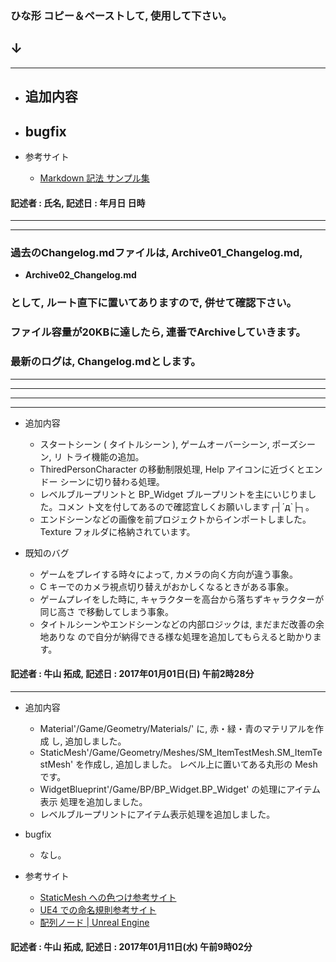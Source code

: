 ### ひな形 コピー＆ペーストして, 使用して下さい。
## ↓
***
* 追加内容
	-

* bugfix
	-

* 参考サイト
	- [Markdown 記法 サンプル集](http://qiita.com/tbpgr/items/989c6badefff69377da7)

#### 記述者 : 氏名, 記述日 : 年月日 日時
***
***
### 過去のChangelog.mdファイルは, Archive01_Changelog.md,
* __Archive02_Changelog.md__
### として, ルート直下に置いてありますので, 併せて確認下さい。
### ファイル容量が20KBに達したら, 連番でArchiveしていきます。
### 最新のログは, Changelog.mdとします。
***
***
***
***
* 追加内容
	- スタートシーン ( タイトルシーン ), ゲームオーバーシーン, ポーズシーン, リ
		トライ機能の追加。
	- ThiredPersonCharacter の移動制限処理, Help アイコンに近づくとエンドー
		シーンに切り替わる処理。
	- レベルブループリントと BP_Widget ブループリントを主にいじりました。コメン
		ト文を付してあるので確認宜しくお願いします┌┤´д`├┐。
	- エンドシーンなどの画像を前プロジェクトからインポートしました。
		Texture フォルダに格納されています。

* 既知のバグ
	- ゲームをプレイする時々によって, カメラの向く方向が違う事象。
	- C キーでのカメラ視点切り替えがおかしくなるときがある事象。
	- ゲームプレイをした時に, キャラクターを高台から落ちずキャラクターが同じ高さ
		で移動してしまう事象。
	- タイトルシーンやエンドシーンなどの内部ロジックは, まだまだ改善の余地ありな
		ので自分が納得できる様な処理を追加してもらえると助かります。

#### 記述者 : 牛山 拓成, 記述日 : 2017年01月01日(日) 午前2時28分
***
* 追加内容
	- Material'/Game/Geometry/Materials/' に, 赤・緑・青のマテリアルを作成
		し, 追加しました。
	- StaticMesh'/Game/Geometry/Meshes/SM_ItemTestMesh.SM_ItemTestMesh'
	を作成し, 追加しました。 レベル上に置いてある丸形の Mesh です。
	- WidgetBlueprint'/Game/BP/BP_Widget.BP_Widget' の処理にアイテム表示
		処理を追加しました。
	- レベルブループリントにアイテム表示処理を追加しました。

* bugfix
	- なし。

* 参考サイト
	- [StaticMesh への色つけ参考サイト](http://colorcube.jugem.cc/?eid=223)
	- [UE4 での命名規則参考サイト](https://wiki.unrealengine.com/Assets_Naming_Convention_JP)
	- [配列ノード | Unreal Engine](https://docs.unrealengine.com/latest/JPN/Engine/Blueprints/UserGuide/Arrays/ArrayNodes/index.html)

#### 記述者 : 牛山 拓成, 記述日 : 2017年01月11日(水) 午前9時02分
